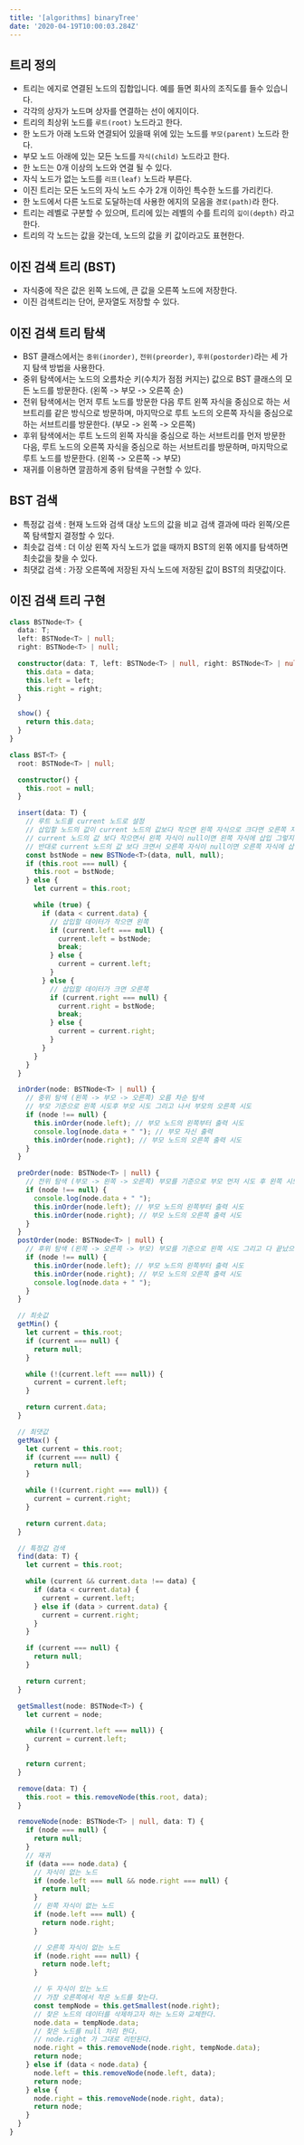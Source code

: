 ```yaml
---
title: '[algorithms] binaryTree'
date: '2020-04-19T10:00:03.284Z'
---
```


## 트리 정의

- 트리는 에지로 연결된 노드의 집합입니다. 예를 들면 회사의 조직도를 들수 있습니다.
- 각각의 상자가 노드며 상자를 연결하는 선이 에지이다.
- 트리의 최상위 노드를 `루트(root)` 노드라고 한다.
- 한 노드가 아래 노드와 연결되어 있을때 위에 있는 노드를 `부모(parent)` 노드라 한다.
- 부모 노드 아래에 있는 모든 노드를 `자식(child)` 노드라고 한다.
- 한 노드는 0개 이상의 노드와 연결 될 수 있다.
- 자식 노드가 없는 노드를 `리프(leaf)` 노드라 부른다.
- 이진 트리는 모든 노드의 자식 노드 수가 2개 이하인 특수한 노드를 가리킨다.
- 한 노드에서 다른 노드로 도달하는데 사용한 에지의 모음을 `경로(path)`라 한다.
- 트리는 레벨로 구분할 수 있으며, 트리에 있는 레벨의 수를 트리의 `깊이(depth)` 라고 한다.
- 트리의 각 노드는 값을 갖는데, 노드의 값을 키 값이라고도 표현한다.

## 이진 검색 트리 (BST)

- 자식중에 작은 값은 왼쪽 노드에, 큰 값을 오른쪽 노드에 저장한다.
- 이진 검색트리는 단어, 문자열도 저장할 수 있다.

## 이진 검색 트리 탐색

- BST 클래스에서는 `중위(inorder)`, `전위(preorder)`, `후위(postorder)`라는 세 가지 탐색 방법을 사용한다.
- 중위 탐색에서는 노드의 오름차순 키(수치가 점점 커지는) 값으로 BST 클래스의 모든 노드를 방문한다. (왼쪽 -> 부모 -> 오른쪽 순)
- 전위 탐색에서는 먼저 루트 노드를 방문한 다음 루트 왼쪽 자식을 중심으로 하는 서브트리를 같은 방식으로 방문하며, 마지막으로 루트 노드의 오른쪽 자식을 중심으로 하는 서브트리를 방문한다. (부모 -> 왼쪽 -> 오른쪽)
- 후위 탐색에서는 루트 노드의 왼쪽 자식을 중심으로 하는 서브트리를 먼저 방문한 다음, 루트 노드의 오른쪽 자식을 중심으로 하는 서브트리를 방문하며, 마지막으로 루트 노드를 방문한다. (왼쪽 -> 오른쪽 -> 부모)
- 재귀를 이용하면 깔끔하게 중위 탐색을 구현할 수 있다.

## BST 검색

- 특정값 검색 : 현재 노드와 검색 대상 노드의 값을 비교 검색 결과에 따라 왼쪽/오른쪽 탐색할지 결정할 수 있다.
- 최솟값 검색 : 더 이상 왼쪽 자식 노드가 없을 때까지 BST의 왼쪾 에지를 탐색하면 최솟값을 찾을 수 있다.
- 최댓값 검색 : 가장 오른쪽에 저장된 자식 노드에 저장된 값이 BST의 최댓값이다.

## 이진 검색 트리 구현

```typescript
class BSTNode<T> {
  data: T;
  left: BSTNode<T> | null;
  right: BSTNode<T> | null;

  constructor(data: T, left: BSTNode<T> | null, right: BSTNode<T> | null) {
    this.data = data;
    this.left = left;
    this.right = right;
  }

  show() {
    return this.data;
  }
}

class BST<T> {
  root: BSTNode<T> | null;

  constructor() {
    this.root = null;
  }

  insert(data: T) {
    // 루트 노드를 current 노드로 설정
    // 삽입할 노드의 값이 current 노드의 값보다 작으면 왼쪽 자식으로 크다면 오른쪽 자식으로 삽입
    // current 노드의 값 보다 작으면서 왼쪽 자식이 null이면 왼쪽 자식에 삽입 그렇지 않다면 왼쪽 자식을 current로 바꾼후 다시 루프
    // 반대로 current 노드의 값 보다 크면서 오른쪽 자식이 null이면 오른쪽 자식에 삽입 그렇지 않다면 오른쪽 자식을 current로 바꾼후 다시 루프
    const bstNode = new BSTNode<T>(data, null, null);
    if (this.root === null) {
      this.root = bstNode;
    } else {
      let current = this.root;

      while (true) {
        if (data < current.data) {
          // 삽입할 데이터가 작으면 왼쪽
          if (current.left === null) {
            current.left = bstNode;
            break;
          } else {
            current = current.left;
          }
        } else {
          // 삽입할 데이터가 크면 오른쪽
          if (current.right === null) {
            current.right = bstNode;
            break;
          } else {
            current = current.right;
          }
        }
      }
    }
  }

  inOrder(node: BSTNode<T> | null) {
    // 중위 탐색 (왼쪽 -> 부모 -> 오른쪽) 오름 차순 탐색
    // 부모 기준으로 왼쪽 시도후 부모 시도 그리고 나서 부모의 오른쪽 시도
    if (node !== null) {
      this.inOrder(node.left); // 부모 노드의 왼쪽부터 출력 시도
      console.log(node.data + " "); // 부모 자신 출력
      this.inOrder(node.right); // 부모 노드의 오른쪽 출력 시도
    }
  }

  preOrder(node: BSTNode<T> | null) {
    // 전위 탐색 (부모 -> 왼쪽 -> 오른쪽) 부모를 기준으로 부모 먼저 시도 후 왼쪽 시도 그리고 다 끝났으면 오른쪽 시도
    if (node !== null) {
      console.log(node.data + " ");
      this.inOrder(node.left); // 부모 노드의 왼쪽부터 출력 시도
      this.inOrder(node.right); // 부모 노드의 오른쪽 출력 시도
    }
  }
  postOrder(node: BSTNode<T> | null) {
    // 후위 탐색 (왼쪽 -> 오른쪽 -> 부모) 부모를 기준으로 왼쪽 시도 그리고 다 끝났으면 오른쪽 시도 후 마지막으로 부모 시도
    if (node !== null) {
      this.inOrder(node.left); // 부모 노드의 왼쪽부터 출력 시도
      this.inOrder(node.right); // 부모 노드의 오른쪽 출력 시도
      console.log(node.data + " ");
    }
  }

  // 최솟값
  getMin() {
    let current = this.root;
    if (current === null) {
      return null;
    }

    while (!(current.left === null)) {
      current = current.left;
    }

    return current.data;
  }

  // 최댓값
  getMax() {
    let current = this.root;
    if (current === null) {
      return null;
    }

    while (!(current.right === null)) {
      current = current.right;
    }

    return current.data;
  }

  // 특정값 검색
  find(data: T) {
    let current = this.root;

    while (current && current.data !== data) {
      if (data < current.data) {
        current = current.left;
      } else if (data > current.data) {
        current = current.right;
      }
    }

    if (current === null) {
      return null;
    }

    return current;
  }

  getSmallest(node: BSTNode<T>) {
    let current = node;

    while (!(current.left === null)) {
      current = current.left;
    }

    return current;
  }

  remove(data: T) {
    this.root = this.removeNode(this.root, data);
  }

  removeNode(node: BSTNode<T> | null, data: T) {
    if (node === null) {
      return null;
    }
    // 재귀
    if (data === node.data) {
      // 자식이 없는 노드
      if (node.left === null && node.right === null) {
        return null;
      }
      // 왼쪽 자식이 없는 노드
      if (node.left === null) {
        return node.right;
      }

      // 오른쪽 자식이 없는 노드
      if (node.right === null) {
        return node.left;
      }

      // 두 자식이 있는 노드
      // 가장 오른쪽에서 작은 노드를 찾는다.
      const tempNode = this.getSmallest(node.right);
      // 찾은 노드의 데이터를 삭제하고자 하는 노드와 교체한다.
      node.data = tempNode.data;
      // 찾은 노드를 null 처리 한다.
      // node.right 가 그대로 리턴된다.
      node.right = this.removeNode(node.right, tempNode.data);
      return node;
    } else if (data < node.data) {
      node.left = this.removeNode(node.left, data);
      return node;
    } else {
      node.right = this.removeNode(node.right, data);
      return node;
    }
  }
}
```
